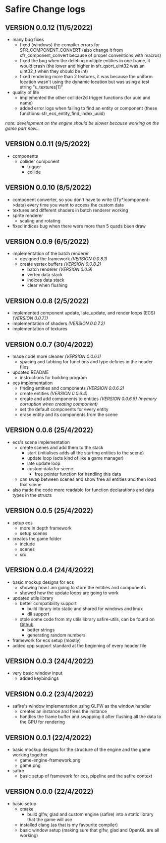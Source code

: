 # Safire Change logs

## VERSION 0.0.12 (11/5/2022)

* many bug fixes
  * fixed (windows) the compiler errors for SFR_COMPONENT_CONVERT (also change it from sfr_component_convert because of proper conventions with macros)
  * fixed the bug when the deleting multiple entities in one frame, it would crash (the lower and higher in sfr_qsort_uint32 was an uint32_t when they should be int)
  * fixed rendering more than 2 textures, it was because the uniform location wasn't using the dynamic location but was using a test string "u_textures[1]"  
* quality of life
  * implemented the other collider2d trigger functions (for uuid and name)
  * added error logs when failing to find an entity or component (these functions: sfr_ecs_entity_find_index_uuid)

*note: development on the engine should be slower because working on the game part now...*

## VERSION 0.0.11 (9/5/2022)

* components
  * collider component
    * trigger
    * collide

## VERSION 0.0.10 (8/5/2022)

* component converter, so you don't have to write ((Ty*)component->data) every time you want to access the custom data
* textures and different shaders in batch renderer working
* sprite renderer
  * scaling and rotating
* fixed indices bug when there were more than 5 quads been draw

## VERSION 0.0.9 (6/5/2022)

* implementation of the batch renderer
  * designed the framework *(VERSION 0.0.8.1)*
  * create vertex buffers *(VERSION 0.0.8.2)*
    * batch renderer *(VERSION 0.0.9)*
    * vertex data stack
    * indices data stack
    * clear when flushing

## VERSION 0.0.8 (2/5/2022)

* implemented component update, late_update, and render loops (ECS) *(VERSION 0.0.7.1)*
* implementation of shaders *(VERSION 0.0.7.2)*
* implementation of textures  

## VERSION 0.0.7 (30/4/2022)

* made code more cleaner *(VERSION 0.0.6.1)*
  * spacing and tabbing for functions and type defines in the header files
* updated README
  * instructions for building program
* ecs implementation
  * finding entities and components *(VERSION 0.0.6.2)*
  * create entities *(VERSION 0.0.6.4)*
  * create and add components to entities *(VERSION 0.0.6.5) (memory corruption when creating component)*
  * set the default components for every entity
  * erase entity and its components from the scene

## VERSION 0.0.6 (25/4/2022)

* ecs's scene implementation
  * create scenes and add them to the stack
    * start (initialises adds all the starting entities to the scene)
    * update loop (acts kind of like a game manager)
    * late update loop
    * custom data for scene
      * free pointer function for handling this data
  * can swap between scenes and show free all entities and then load that scene
* also made the code more readable for function declarations and data types in the structs

## VERSION 0.0.5 (25/4/2022)

* setup ecs
  * more in depth framework
  * setup scenes
* creates the game folder
  * include
  * scenes
  * src

## VERSION 0.0.4 (24/4/2022)

* basic mockup designs for ecs
  * showing how I am going to store the entities and components
  * showed how the update loops are going to work
* updated utils library
  * better compatibility support
    * build library into static and shared for windows and linux
    * dll support
  * stole some code from my utils library safire-utils, can be found on [Github](https://github.com/Oniup/Safire-Utils.git)
    * better strings
    * generating random numbers
* framework for ecs setup (mostly)
* added cpp support standard at the beginning of every header file

## VERSION 0.0.3 (24/4/2022)

* very basic window input
  * added keybindings

## VERSION 0.0.2 (23/4/2022)

* safire's window implementation using GLFW as the window handler
  * creates an instance and frees the instance
  * handles the frame buffer and swapping it after flushing all the data to the GPU for rendering

## VERSION 0.0.1 (22/4/2022)

* basic mockup designs for the structure of the engine and the game working together
  * game-engine-framework.png
  * game.png
* safire
  * basic setup of framework for ecs, pipeline and the safire context

## VERSION 0.0.0 (22/4/2022)

* basic setup
  * cmake
    * build glfw, glad and custom engine (safire) into a static library that the game will use
  * installed clang (as that is my favourite compiler)
  * basic window setup (making sure that glfw, glad and OpenGL are all working)
